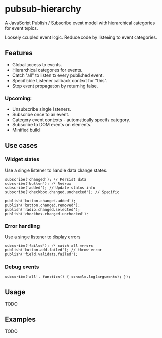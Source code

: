 pubsub-hierarchy
================
A JavaScript Publish / Subscribe event model with hierarchical categories for event topics.

Loosely coupled event logic.
Reduce code by listening to event categories.

Features
--------
- Global access to events.
- Hierarchical categories for events.
- Catch "all" to listen to every published event.
- Specifiable Listener callback context for "this".
- Stop event propagation by returning false.

### Upcoming:
- Unsubscribe single listeners.
- Subscribe once to an event.
- Category event contexts - automatically specify category.
- Subscribe to DOM events on elements.
- Minified build

Use cases
---------
### Widget states
Use a single listener to handle data change states.

	subscribe('changed'); // Persist data
	subscribe('button'); // Redraw
	subscribe('added'); // Update status info
	subscribe('checkbox.changed.unchecked'); // Specific

	publish('button.changed.added');
	publish('button.changed.removed');
	publish('radio.changed.selected');
	publish('checkbox.changed.unchecked');


### Error handling
Use a single listener to display errors.

	subscribe('failed'); // catch all errors
	publish('button.add.failed'); // throw error
	publish('field.validate.failed');

### Debug events

	subscribe('all', function() { console.log(arguments); });

Usage
-----
TODO

Examples
--------
TODO
